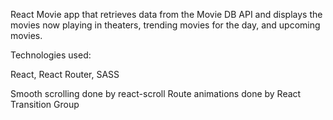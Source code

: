 React Movie app that retrieves data from the Movie DB API and displays the movies now playing in theaters, trending movies for the day, and upcoming movies.

Technologies used:

React,
React Router,
SASS

Smooth scrolling done by react-scroll
Route animations done by React Transition Group